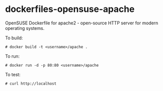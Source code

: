 dockerfiles-opensuse-apache
========================

OpenSUSE Dockerfile for apache2 - open-source HTTP server for modern operating systems. 


To build:

```
# docker build -t <username>/apache .
```

To run: 

```
# docker run -d -p 80:80 <username>/apache
```

To test:

```
# curl http://localhost
```

